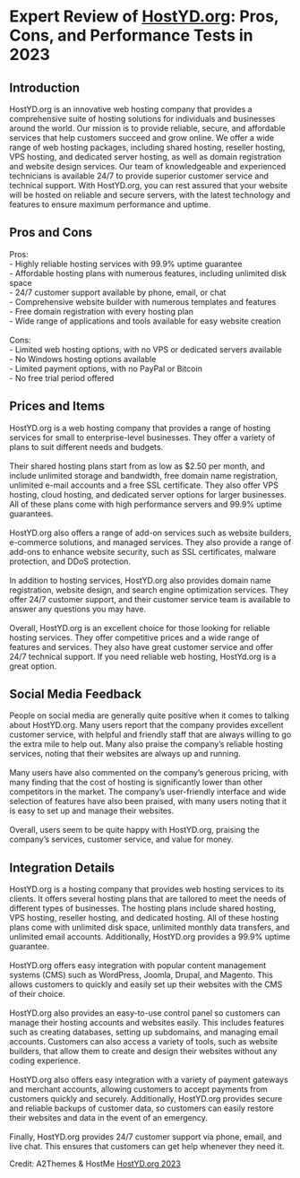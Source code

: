 <h1>Expert Review of <a href="https://a2themes.com/hostydorg-reviews">HostYD.org</a>: Pros, Cons, and Performance Tests in 2023</h1>
<h2>Introduction</h2>
HostYD.org is an innovative web hosting company that provides a comprehensive suite of hosting solutions for individuals and businesses around the world. Our mission is to provide reliable, secure, and affordable services that help customers succeed and grow online. We offer a wide range of web hosting packages, including shared hosting, reseller hosting, VPS hosting, and dedicated server hosting, as well as domain registration and website design services. Our team of knowledgeable and experienced technicians is available 24/7 to provide superior customer service and technical support. With HostYD.org, you can rest assured that your website will be hosted on reliable and secure servers, with the latest technology and features to ensure maximum performance and uptime.
<h2>Pros and Cons</h2>
Pros:<br>- Highly reliable hosting services with 99.9% uptime guarantee<br>- Affordable hosting plans with numerous features, including unlimited disk space<br>- 24/7 customer support available by phone, email, or chat<br>- Comprehensive website builder with numerous templates and features<br>- Free domain registration with every hosting plan<br>- Wide range of applications and tools available for easy website creation<br><br>Cons:<br>- Limited web hosting options, with no VPS or dedicated servers available<br>- No Windows hosting options available<br>- Limited payment options, with no PayPal or Bitcoin<br>- No free trial period offered
<h2>Prices and Items</h2>
HostYD.org is a web hosting company that provides a range of hosting services for small to enterprise-level businesses. They offer a variety of plans to suit different needs and budgets.<br><br>Their shared hosting plans start from as low as $2.50 per month, and include unlimited storage and bandwidth, free domain name registration, unlimited e-mail accounts and a free SSL certificate. They also offer VPS hosting, cloud hosting, and dedicated server options for larger businesses. All of these plans come with high performance servers and 99.9% uptime guarantees.<br><br>HostYD.org also offers a range of add-on services such as website builders, e-commerce solutions, and managed services. They also provide a range of add-ons to enhance website security, such as SSL certificates, malware protection, and DDoS protection.<br><br>In addition to hosting services, HostYD.org also provides domain name registration, website design, and search engine optimization services. They offer 24/7 customer support, and their customer service team is available to answer any questions you may have.<br><br>Overall, HostYD.org is an excellent choice for those looking for reliable hosting services. They offer competitive prices and a wide range of features and services. They also have great customer service and offer 24/7 technical support. If you need reliable web hosting, HostYd.org is a great option.
<h2>Social Media Feedback</h2>
People on social media are generally quite positive when it comes to talking about HostYD.org. Many users report that the company provides excellent customer service, with helpful and friendly staff that are always willing to go the extra mile to help out. Many also praise the company’s reliable hosting services, noting that their websites are always up and running.<br><br>Many users have also commented on the company’s generous pricing, with many finding that the cost of hosting is significantly lower than other competitors in the market. The company’s user-friendly interface and wide selection of features have also been praised, with many users noting that it is easy to set up and manage their websites.<br><br>Overall, users seem to be quite happy with HostYD.org, praising the company’s services, customer service, and value for money.
<h2>Integration Details</h2>
HostYD.org is a hosting company that provides web hosting services to its clients. It offers several hosting plans that are tailored to meet the needs of different types of businesses. The hosting plans include shared hosting, VPS hosting, reseller hosting, and dedicated hosting. All of these hosting plans come with unlimited disk space, unlimited monthly data transfers, and unlimited email accounts. Additionally, HostYD.org provides a 99.9% uptime guarantee.<br><br>HostYD.org offers easy integration with popular content management systems (CMS) such as WordPress, Joomla, Drupal, and Magento. This allows customers to quickly and easily set up their websites with the CMS of their choice.<br><br>HostYD.org also provides an easy-to-use control panel so customers can manage their hosting accounts and websites easily. This includes features such as creating databases, setting up subdomains, and managing email accounts. Customers can also access a variety of tools, such as website builders, that allow them to create and design their websites without any coding experience.<br><br>HostYD.org also offers easy integration with a variety of payment gateways and merchant accounts, allowing customers to accept payments from customers quickly and securely. Additionally, HostYD.org provides secure and reliable backups of customer data, so customers can easily restore their websites and data in the event of an emergency.<br><br>Finally, HostYD.org provides 24/7 customer support via phone, email, and live chat. This ensures that customers can get help whenever they need it.
<p>Credit: A2Themes & HostMe <a href="https://a2themes.com/hostydorg-reviews">HostYD.org 2023</a></p>